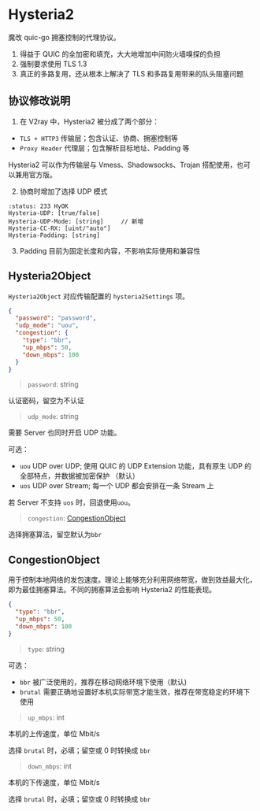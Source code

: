 # Hysteria2

魔改 quic-go 拥塞控制的代理协议。

1. 得益于 QUIC 的全加密和填充，大大地增加中间防火墙嗅探的负担
2. 强制要求使用 TLS 1.3
3. 真正的多路复用，还从根本上解决了 TLS 和多路复用带来的队头阻塞问题

## 协议修改说明

1. 在 V2ray 中，Hysteria2 被分成了两个部分：

- `TLS + HTTP3` 传输层；包含认证、协商、拥塞控制等
- `Proxy Header` 代理层；包含解析目标地址、Padding 等

Hysteria2 可以作为传输层与 Vmess、Shadowsocks、Trojan 搭配使用，也可以兼用官方版。

2. 协商时增加了选择 UDP 模式

```
:status: 233 HyOK
Hysteria-UDP: [true/false]
Hysteria-UDP-Mode: [string]     // 新增
Hysteria-CC-RX: [uint/"auto"]
Hysteria-Padding: [string]
```

3. Padding 目前为固定长度和内容，不影响实际使用和兼容性

## Hysteria2Object

`Hysteria2Object` 对应传输配置的 `hysteria2Settings` 项。

```json
{
  "password": "password",
  "udp_mode": "uou",
  "congestion": {
    "type": "bbr",
    "up_mbps": 50,
    "down_mbps": 100
  }
}
```

> `password`: string

认证密码，留空为不认证

> `udp_mode`: string

需要 Server 也同时开启 UDP 功能。

可选：

- `uou` UDP over UDP; 使用 QUIC 的 UDP Extension 功能，具有原生 UDP 的全部特点，并数据被加密保护 （默认）
- `uos` UDP over Stream; 每一个 UDP 都会安排在一条 Stream 上

若 Server 不支持 `uos` 时，回退使用`uou`。

> `congestion`: [CongestionObject](#CongestionObject)

选择拥塞算法，留空默认为`bbr`

## CongestionObject

用于控制本地网络的发包速度。理论上能够充分利用网络带宽，做到效益最大化，即为最佳拥塞算法。不同的拥塞算法会影响 Hysteria2 的性能表现。

```json
{
  "type": "bbr",
  "up_mbps": 50,
  "down_mbps": 100
}
```

> `type`: string

可选：

- `bbr` 被广泛使用的，推荐在移动网络环境下使用（默认)
- `brutal` 需要正确地设置好本机实际带宽才能生效，推荐在带宽稳定的环境下使用

> `up_mbps`: int

本机的上传速度，单位 Mbit/s

选择 `brutal` 时，必填；留空或 0 时转换成 `bbr`

> `down_mbps`: int

本机的下传速度，单位 Mbit/s

选择 `brutal` 时，必填；留空或 0 时转换成 `bbr`
